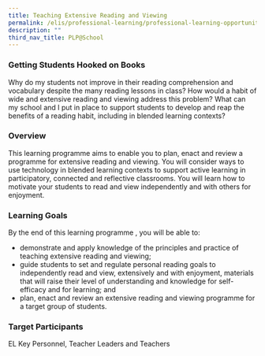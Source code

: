 ```yaml
---
title: Teaching Extensive Reading and Viewing
permalink: /elis/professional-learning/professional-learning-opportunities/teaching-extensive-reading-viewing/
description: ""
third_nav_title: PLP@School
---
```

### Getting Students Hooked on Books

Why do my students not improve in their reading comprehension and vocabulary despite the many reading lessons in class? How would a habit of wide and extensive reading and viewing address this problem? What can my school and I put in place to support students to develop and reap the benefits of a reading habit, including in blended learning contexts?

### Overview

This learning programme aims to enable you to plan, enact and review a programme for extensive reading and viewing. You will consider ways to use technology in blended learning contexts to support active learning in participatory, connected and reflective classrooms. You will learn how to motivate your students to read and view independently and with others for enjoyment.

### Learning Goals

By the end of this learning programme , you will be able to:

*   demonstrate and apply knowledge of the principles and practice of teaching extensive reading and viewing;
*   guide students to set and regulate personal reading goals to independently read and view, extensively and with enjoyment, materials that will raise their level of understanding and knowledge for self-efficacy and for learning; and
*   plan, enact and review an extensive reading and viewing programme for a target group of students.

### Target Participants

EL Key Personnel, Teacher Leaders and Teachers